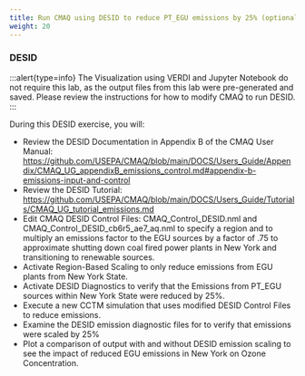 ```yaml
---
title: Run CMAQ using DESID to reduce PT_EGU emissions by 25% (optional)
weight: 20
--- 
```


### DESID

:::alert{type=info}
The Visualization using VERDI and Jupyter Notebook do not require this lab, as the output files from this lab were pre-generated and saved. Please review the instructions for how to modify CMAQ to run DESID.
:::


During this DESID exercise, you will:

* Review the DESID Documentation in Appendix B of the CMAQ User Manual: https://github.com/USEPA/CMAQ/blob/main/DOCS/Users_Guide/Appendix/CMAQ_UG_appendixB_emissions_control.md#appendix-b-emissions-input-and-control
* Review the DESID Tutorial: https://github.com/USEPA/CMAQ/blob/main/DOCS/Users_Guide/Tutorials/CMAQ_UG_tutorial_emissions.md
* Edit CMAQ DESID Control Files: CMAQ_Control_DESID.nml and CMAQ_Control_DESID_cb6r5_ae7_aq.nml to specify a region and to multiply an emissions factor to the EGU sources by a factor of .75 to approximate shutting down coal fired power plants in New York and transitioning to renewable sources.
* Activate Region-Based Scaling to only reduce emissions from EGU plants from New York State.
* Activate DESID Diagnostics to verify that the Emissions from PT_EGU sources within New York State were reduced by 25%.
* Execute a new CCTM simulation that uses modified DESID Control Files to reduce emissions.
* Examine the DESID emission diagnostic files for to verify that emissions were scaled by 25%
* Plot a comparison of output with and without DESID emission scaling to see the impact of reduced EGU emissions in New York on Ozone Concentration.
